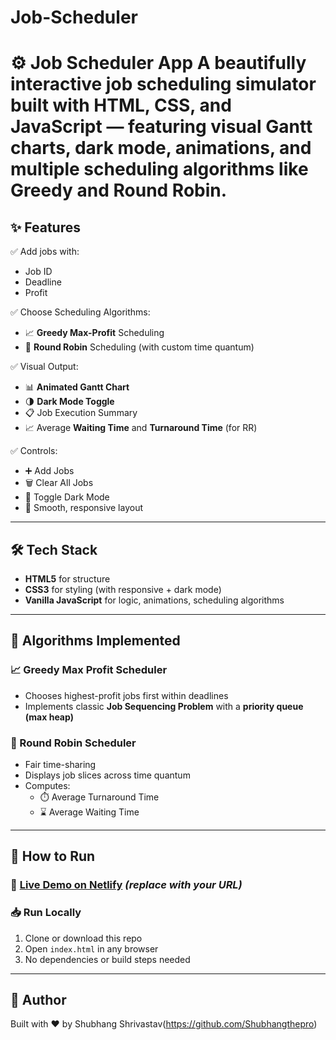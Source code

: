 # Job-Scheduler
# ⚙️ Job Scheduler App  A beautifully interactive job scheduling simulator built with **HTML, CSS, and JavaScript** — featuring visual Gantt charts, dark mode, animations, and multiple scheduling algorithms like **Greedy** and **Round Robin**.


## ✨ Features

✅ Add jobs with:
- Job ID  
- Deadline  
- Profit

✅ Choose Scheduling Algorithms:
- 📈 **Greedy Max-Profit** Scheduling
- 🔄 **Round Robin** Scheduling (with custom time quantum)

✅ Visual Output:
- 📊 **Animated Gantt Chart**
- 🌗 **Dark Mode Toggle**
- 📋 Job Execution Summary
- 📈 Average **Waiting Time** and **Turnaround Time** (for RR)

✅ Controls:
- ➕ Add Jobs
- 🗑️ Clear All Jobs
- 🌙 Toggle Dark Mode
- 🚀 Smooth, responsive layout

---

## 🛠️ Tech Stack

- **HTML5** for structure  
- **CSS3** for styling (with responsive + dark mode)  
- **Vanilla JavaScript** for logic, animations, scheduling algorithms

---

## 🧠 Algorithms Implemented

### 📈 Greedy Max Profit Scheduler
- Chooses highest-profit jobs first within deadlines  
- Implements classic **Job Sequencing Problem** with a **priority queue (max heap)**

### 🔄 Round Robin Scheduler
- Fair time-sharing
- Displays job slices across time quantum
- Computes:
  - ⏱️ Average Turnaround Time
  - ⌛ Average Waiting Time

---

## 🚀 How to Run

### 🔗 [Live Demo on Netlify](https://your-netlify-url.netlify.app) *(replace with your URL)*

### 📥 Run Locally
1. Clone or download this repo
2. Open `index.html` in any browser
3. No dependencies or build steps needed

---

## 💬 Author

Built with ❤️ by Shubhang Shrivastav(https://github.com/Shubhangthepro)
